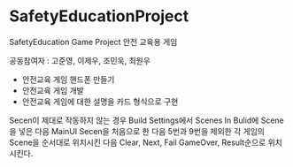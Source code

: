 # SafetyEducationProject
SafetyEducation Game Project
안전 교육용 게임

공동참여자 : 고준영, 이제우, 조민욱, 최원우

+ 안전교육 게임 핸드폰 만들기
+ 안전교육 게임 개발
+ 안전교육 게임에 대한 설명을 카드 형식으로 구현

 Secen이 제대로 작동하지 않는 경우 Build Settings에서 Scenes In Bulid에 Scene을 넣은 다음 MainUI 
 Secen을 처음으로 한 다음 5번과 9번을 제외한 각 게임의 Scene을 순서대로 위치시킨 다음 Clear, Next, Fail
 GameOver, Result순으로 위치시킨다.